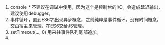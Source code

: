 1. console * 不建议在调试中使用，因为这个是控制台的I/O。会造成延迟输出，建议使用debugger。
2. 事件循环，直到ES6才出现异步概念，之前纯粹是事件循环。没有时间概念，交由宿主来管理，在ES6交给JS管理。
3. setTimeout(..., 0) 用来往事件队列尾部追加。
4.
